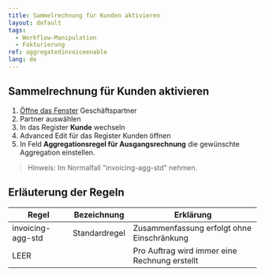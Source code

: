 ```yaml
---
title: Sammelrechnung für Kunden aktivieren
layout: default
tags:
  - Workflow-Manipulation
  - Fakturierung
ref: aggregatedinvoiceenable
lang: de
---
```



## Sammelrechnung für Kunden aktivieren
1. [Öffne das Fenster](Menu) Geschäftspartner
1. Partner auswählen
1. In das Register **Kunde** wechseln
1. Advanced Edit für das Register Kunden öffnen
1. In Feld **Aggregationsregel für Ausgangsrechnung** die gewünschte Aggregation einstellen.
 > Hinweis: Im Normalfall "invoicing-agg-std" nehmen.

## Erläuterung der Regeln


|Regel|Bezeichnung|Erklärung|
|---|---|---|
|invoicing-agg-std|Standardregel|Zusammenfassung erfolgt ohne Einschränkung
|LEER||Pro Auftrag wird immer eine Rechnung erstellt
